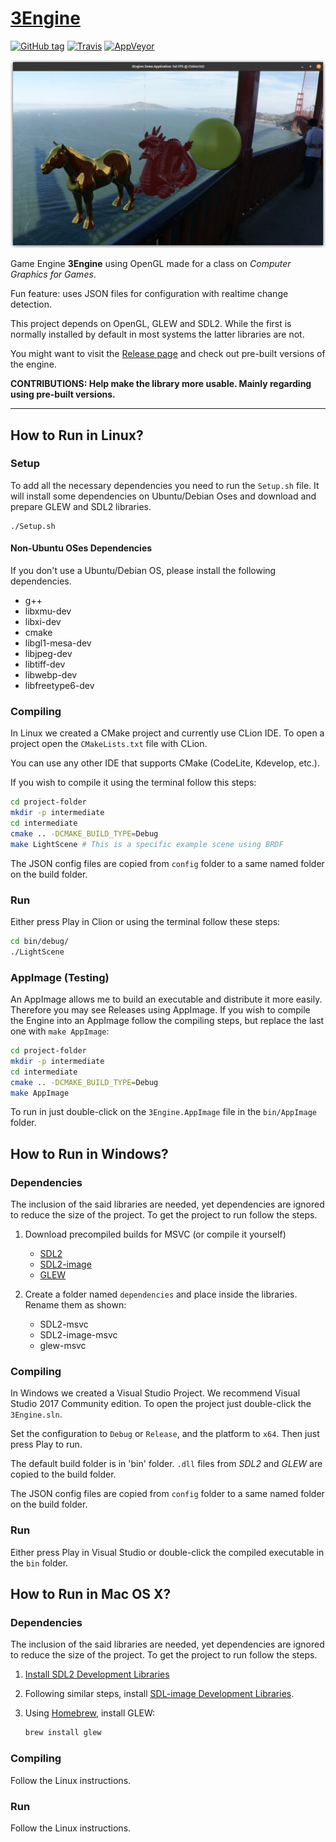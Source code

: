 # [3Engine](https://ricardoeprodrigues.github.io/3Engine/)

[![GitHub tag](https://img.shields.io/github/tag/RicardoEPRodrigues/3Engine.svg?style=flat-square)](https://github.com/RicardoEPRodrigues/3Engine/releases) [![Travis](https://img.shields.io/travis/RicardoEPRodrigues/3Engine.svg?style=flat-square)](https://travis-ci.org/RicardoEPRodrigues/3Engine) [![AppVeyor](https://ci.appveyor.com/api/projects/status/3kcxkyeddhu9qhuq?svg=true)](https://ci.appveyor.com/project/RicardoEPRodrigues/3engine)

![3Engine Screenshot](./media/3EngineScreenshot.png?raw=true)

Game Engine **3Engine** using OpenGL made for a class on *Computer Graphics for Games*.

Fun feature: uses JSON files for configuration with realtime change detection.

This project depends on OpenGL, GLEW and SDL2. While the first is normally installed by default in most systems the latter libraries are not.

You might want to visit the [Release page](https://github.com/RicardoEPRodrigues/3Engine/releases) and check out pre-built versions of the engine.

**CONTRIBUTIONS: Help make the library more usable. Mainly regarding using pre-built versions.**

---

## How to Run in Linux?

### Setup

To add all the necessary dependencies you need to run the ```Setup.sh``` file. It will install some dependencies on Ubuntu/Debian Oses and download and prepare GLEW and SDL2 libraries.

```
./Setup.sh
```

#### Non-Ubuntu OSes Dependencies

If you don't use a Ubuntu/Debian OS, please install the following dependencies.

* g++
* libxmu-dev
* libxi-dev
* cmake
* libgl1-mesa-dev
* libjpeg-dev
* libtiff-dev
* libwebp-dev
* libfreetype6-dev

### Compiling

In Linux we created a CMake project and currently use CLion IDE. To open a project open the `CMakeLists.txt` file with CLion.

You can use any other IDE that supports CMake (CodeLite, Kdevelop, etc.).

If you wish to compile it using the terminal follow this steps:

```bash
cd project-folder
mkdir -p intermediate
cd intermediate
cmake .. -DCMAKE_BUILD_TYPE=Debug
make LightScene # This is a specific example scene using BRDF
```

The JSON config files are copied from `config` folder to a same named folder on the build folder.

### Run

Either press Play in Clion or using the terminal follow these steps:

```bash
cd bin/debug/
./LightScene
```

### AppImage (Testing)

An AppImage allows me to build an executable and distribute it more easily. Therefore you may see Releases using AppImage. If you wish to compile the Engine into an AppImage follow the compiling steps, but replace the last one with `make AppImage`:

```bash
cd project-folder
mkdir -p intermediate
cd intermediate
cmake .. -DCMAKE_BUILD_TYPE=Debug
make AppImage
```

To run in just double-click on the `3Engine.AppImage` file in the `bin/AppImage` folder.

## How to Run in Windows?

### Dependencies

The inclusion of the said libraries are needed, yet dependencies are ignored to reduce the size of the project. To get the project to run follow the steps.

1. Download precompiled builds for MSVC (or compile it yourself) 
        
    * [SDL2](https://github.com/RicardoEPRodrigues/Dependencies/raw/master/SDL2-msvc.zip)
    * [SDL2-image](https://github.com/RicardoEPRodrigues/Dependencies/raw/master/SDL2-image-msvc.zip)
    * [GLEW](https://github.com/RicardoEPRodrigues/Dependencies/raw/master/glew-msvc.zip)

1. Create a folder named `dependencies` and place inside the libraries. Rename them as shown:

    * SDL2-msvc
    * SDL2-image-msvc
    * glew-msvc

### Compiling

In Windows we created a Visual Studio Project. We recommend Visual Studio 2017 Community edition. To open the project just double-click the `3Engine.sln`.

Set the configuration to `Debug` or `Release`, and the platform to `x64`. Then just press Play to run.

The default build folder is in 'bin' folder. `.dll` files from *SDL2* and *GLEW* are copied to the build folder.

The JSON config files are copied from `config` folder to a same named folder on the build folder.

### Run

Either press Play in Visual Studio or double-click the compiled executable in the `bin` folder.


## How to Run in Mac OS X?

### Dependencies

The inclusion of the said libraries are needed, yet dependencies are ignored to reduce the size of the project. To get the project to run follow the steps.

1. [Install SDL2 Development Libraries](http://lazyfoo.net/tutorials/SDL/01_hello_SDL/mac/index.php)

1. Following similar steps, install [SDL-image Development Libraries](https://www.libsdl.org/projects/SDL_image/).

1. Using [Homebrew](https://brew.sh), install GLEW:

    ```bash
    brew install glew
    ```

### Compiling

Follow the Linux instructions.

### Run

Follow the Linux instructions.
